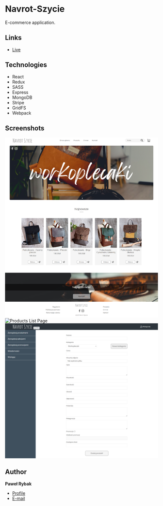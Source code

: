 # Navrot-Szycie

E-commerce application.

## Links

-   [Live](https://www.navrot-szycie.pl/)

## Technologies

-   React
-   Redux
-   SASS
-   Express
-   MongoDB
-   Stripe
-   GridFS
-   Webpack

## Screenshots

![Home Page](/readme/homepage.png "Home Page")
![Products List Page](/readme/workoplecaki.png "Products List Page")
![Admin Page](/readme/admin.png "Admin Page")

## Author

**Paweł Rybak**

-   [Profile](https://github.com/rybakpawel "Paweł Rybak")
-   [E-mail](mailto:rybakpawel92@gmail.com "Contact")
